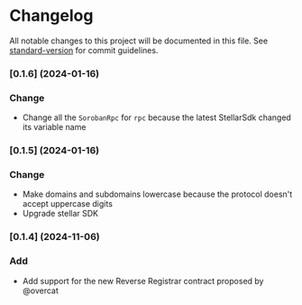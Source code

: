 # Changelog

All notable changes to this project will be documented in this file. See [standard-version](https://github.com/conventional-changelog/standard-version) for commit guidelines.

### [0.1.6] (2024-01-16)
### Change
- Change all the `SorobanRpc` for `rpc` because the latest StellarSdk changed its variable name


### [0.1.5] (2024-01-16)
### Change
- Make domains and subdomains lowercase because the protocol doesn't accept uppercase digits
- Upgrade stellar SDK

### [0.1.4] (2024-11-06)
### Add
- Add support for the new Reverse Registrar contract proposed by @overcat
